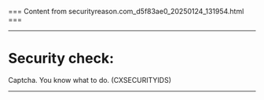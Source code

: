 === Content from securityreason.com_d5f83ae0_20250124_131954.html ===


---

# Security check:

Captcha. You know what to do. (CXSECURITYIDS)

---


